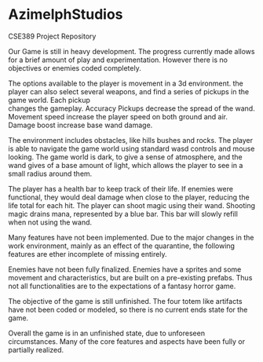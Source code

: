 # AzimelphStudios
CSE389 Project Repository

Our Game is still in heavy development. The progress currently made allows for a brief amount of play and 
experimentation. However there is no objectives or enemies coded completely.

The options available to the player is movement in a 3d environment. 
the player can also select several weapons, and find a series of pickups in the game world. Each pickup \
changes the gameplay. Accuracy Pickups decrease the spread of the wand. Movement speed increase the player speed 
on both ground and air. Damage boost increase base wand damage.

The environment includes obstacles, like hills bushes and rocks. The player is able to navigate the game world 
using standard wasd controls and mouse looking. The game world is dark, to give a sense of atmosphere, and 
the wand gives of a base amount of light, which allows the player to see in a small radius around them. 

The player has a health bar to keep track of their life. If enemies were functional, they would deal damage 
when close to the player, reducing the life total for each hit. The player can shoot magic using their wand.
Shooting magic drains mana, represented by a blue bar. This bar will slowly refill when not using the wand. 



Many features have not been implemented. Due to the major changes in the work environment, mainly as 
an effect of the quarantine, the following features are ether incomplete of missing entirely.

Enemies have not been fully finalized. Enemies have a sprites and some movement and characteristics, but are 
built on a pre-existing prefabs. Thus not all functionalities are to the expectations of a fantasy horror game. 

The objective of the game is still unfinished. The four totem like artifacts have not been coded or modeled, 
so there is no current ends state for the game. 

Overall the game is in an unfinished state, due to unforeseen circumstances. Many of the core features and 
aspects have been fully or partially realized. 



